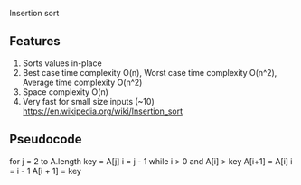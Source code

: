 Insertion sort

Features
------------------------------------
1. Sorts values in-place
2. Best case time complexity O(n), Worst case time complexity O(n^2), Average time complexity O(n^2)
3. Space complexity O(n)
4. Very fast for small size inputs (~10) https://en.wikipedia.org/wiki/Insertion_sort

Pseudocode
------------------------------------
for j = 2 to A.length
    key = A[j]
    i = j - 1
    while i > 0 and A[i] > key
        A[i+1] = A[i]
        i = i - 1
    A[i + 1] = key
